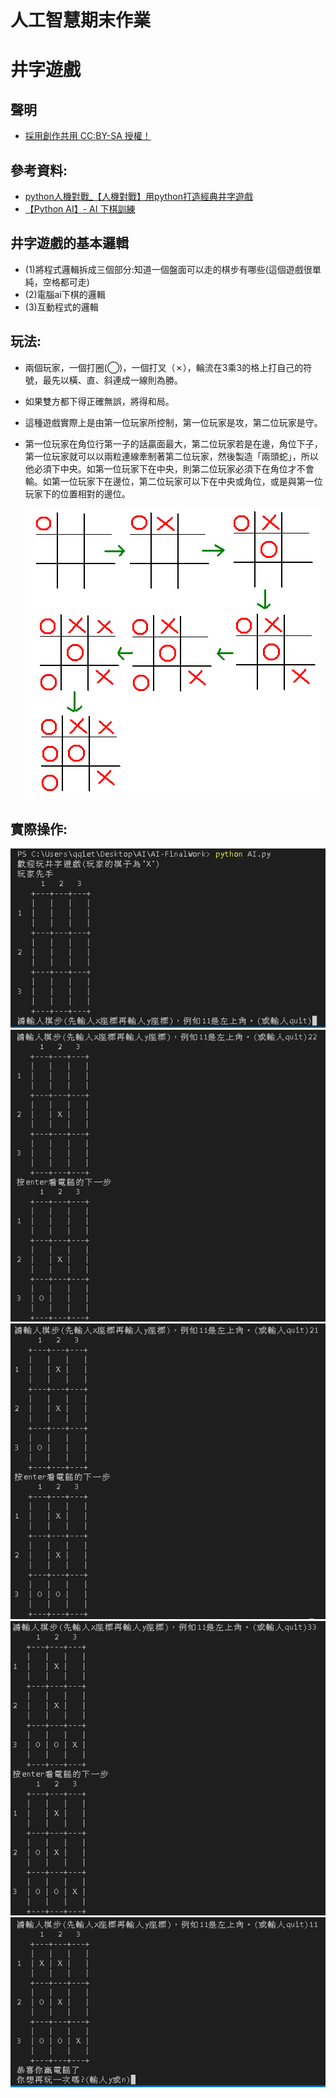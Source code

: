 # 人工智慧期末作業
# 井字遊戲
## 聲明
* [採用創作共用 CC:BY-SA 授權！](https://zh.wikipedia.org/wiki/Wikipedia:CC_BY-SA_3.0%E5%8D%8F%E8%AE%AE%E6%96%87%E6%9C%AC)
## 參考資料:
* [python人機對戰_【人機對戰】用python打造經典井字遊戲](https://blog.csdn.net/weixin_39990250/article/details/111419831)
* [【Python AI】- AI 下棋訓練](https://www.youtube.com/watch?v=ESyTr-Ol-nY)

## 井字遊戲的基本邏輯
* (1)將程式邏輯拆成三個部分:知道一個盤面可以走的棋步有哪些(這個遊戲很單純，空格都可走)
* (2)電腦ai下棋的邏輯
* (3)互動程式的邏輯
 
## 玩法:
* 兩個玩家，一個打圈(◯)，一個打叉（✗），輪流在3乘3的格上打自己的符號，最先以橫、直、斜連成一線則為勝。

* 如果雙方都下得正確無誤，將得和局。

* 這種遊戲實際上是由第一位玩家所控制，第一位玩家是攻，第二位玩家是守。

* 第一位玩家在角位行第一子的話贏面最大，第二位玩家若是在邊，角位下子，第一位玩家就可以以兩粒連線牽制著第二位玩家，然後製造「兩頭蛇」，所以他必須下中央。如第一位玩家下在中央，則第二位玩家必須下在角位才不會輸。如第一位玩家下在邊位，第二位玩家可以下在中央或角位，或是與第一位玩家下的位置相對的邊位。

   <img src="img/Three-game.gif"> 

## 實際操作:
   <img src="img/1.png"> 
   <img src="img/2.png"> 
   <img src="img/3.png"> 
   <img src="img/4.png"> 
   <img src="img/5.png"> 